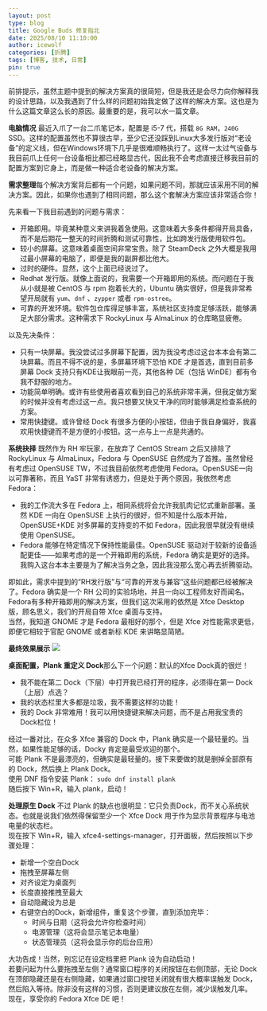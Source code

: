 ```yaml
---
layout: post
type: blog
title: Google Buds 修复指北
date: 2025/08/10 11:10:00
author: icewolf
categories: [折腾]
tags: [博客, 技术, 日常]
pin: true
---
```


前排提示，虽然主题中提到的解决方案真的很简短，但是我还是会尽力向你解释我的设计思路，以及我遇到了什么样的问题初始我定做了这样的解决方案。这也是为什么这篇文章这么长的原因。最重要的是，我可以水一篇文章。

**电脑情况​**
最近入爪了一台二爪笔记本，配置是 i5-7 代，搭载 `8G RAM`，`240G` SSD。这样的配置虽然也不算很古早，至少它还没踩到Linux大多发行版对“老设备”的定义线，但在Windows环境下几乎是很难顺畅执行了。这样一太过气设备与我目前爪上任何一台设备相比都已经略显古代，因此我不会考虑直接迁移我目前的配置方案到它身上，而是做一种适合老设备的解决方案。

**需求整理​**
每个解决方案背后都有一个问题，如果问题不同，那就应该采用不同的解决方案。因此，如果你也遇到了相同问题，那么这个套解决方案应该非常适合你！

先来看一下我目前遇到的问题与需求：

- 开箱即用。毕竟某种意义来讲我着急使用。这意味着大多条件都得开局具备，而不是后期花一整天的时间折腾和测试可靠性，比如跨发行版使用软件包。
- 较小的屏幕。这意味着桌面空间非常宝贵。除了 SteamDeck 之外大概是我用过最小屏幕的电脑了，即便是我的副屏都比他大。
- 过时的硬件。显然，这个上面已经说过了。
- Redhat 发行版。就像上面说的，我需要一个开箱即用的系统。而问题在于我从小就是被 CentOS 与 rpm 抱着长大的，Ubuntu 确实很好，但是我非常希望开局就有 `yum`、`dnf` 、`zypper` 或者 `rpm-ostree`。
- 可靠的开发环境。软件包仓库得足够丰富，系统社区支持度足够活跃，能够满足大部分需求。这种需求下 RockyLinux 与 AlmaLinux 的仓库略显疲倦。

以及先决条件：

- 只有一块屏幕。我没尝试过多屏幕下配置，因为我没考虑过这台本本会有第二块屏幕。而且不得不说的是，多屏幕环境下恐怕 KDE 才是首选，直到目前多屏幕 Dock 支持只有KDE让我眼前一亮，其他各种 DE（包括 WinDE）都有令我不舒服的地方。
- 功能简单明确。或许有些使用者喜欢看到自己的系统非常丰满，但我定做方案的时候并没有考虑过这一点。我只想要又快又干净的同时能够满足检查系统的方案。
- 常用快捷键。或许曾经 Dock 有很多方便的小按钮，但由于我自身偏好，我喜欢用快捷键而不是方便的小按钮。这一点与上一点是共通的。


**系统抉择​**
既然作为 RH 牢玩家，在放弃了 CentOS Stream 之后又排除了 RockyLinux 与 AlmaLinux，Fedora 与 OpenSUSE 自然成为了首推。虽然曾经有考虑过 OpenSUSE TW，不过我目前依然考虑使用 Fedora。OpenSUSE一向以可靠著称，而且 YaST 非常有诱惑力，但是处于两个原因，我依然考虑Fedora：

- 我的工作流大多在 Fedora 上，相同系统将会允许我肌肉记忆式重新部署。虽然 KDE 一向在 OpenSUSE 上执行的很好，但不知是什么版本开始，OpenSUSE+KDE 对多屏幕的支持变的不如 Fedora，因此我很早就没有继续使用 OpenSUSE。
- Fedora 能够在特定情况下保持性能最佳。OpenSUSE 驱动对于较新的设备适配更佳——如果考虑的是一个开箱即用的系统，Fedora 确实是更好的选择。我购入这台本本主要是为了解决当务之急，因此我没那么宽心再去折腾驱动。

即如此，需求中提到的“RH发行版”与“可靠的开发与兼容”这些问题都已经被解决了。Fedora 确实是一个 RH 公司的实验场地，并且一向以工程师友好而闻名。Fedora有多种开箱即用的解决方案，但我们这次采用的依然是 Xfce Desktop 版，顾名思义，我们的开局自带 Xfce 桌面与支持。  
当然，我知道 GNOME 才是 Fedora 最相好的那个，但是 Xfce 对性能需求更低，即便它相较于官配 GNOME 或者新标 KDE 来讲略显简陋。

**最终效果展示​**
![](https://www.minebbs.com/attachments/webp.110180/)

**桌面配置，Plank 重定义 Dock​**
那么下一个问题：默认的Xfce Dock真的很烂！

- 我不能在第二 Dock（下层）中打开我已经打开的程序，必须得在第一 Dock（上层）点选？
- 我的状态栏里大多都是垃圾，我不需要这样的功能！
- 我的 Dock 非常难用！我可以用快捷键来解决问题，而不是占用我宝贵的Dock栏位！

经过一番对比，在众多 Xfce 兼容的 Dock 中，Plank 确实是一个最轻量的。当然，如果性能足够的话，Docky 肯定是最受欢迎的那个。  
可能 Plank 不是最漂亮的，但确实是最轻量的。接下来要做的就是删掉全部原有的 Dock，然后换上 Plank Dock。  
使用 DNF 指令安装 Plank： `sudo dnf install plank`  
随后按下 Win+R，输入 plank，启动！

**处理原生 Dock​**
不过 Plank 的缺点也很明显：它只负责Dock，而不关心系统状态。也就是说我们依然得保留至少一个 Xfce Dock 用于作为显示背景程序与电池电量的状态栏。  
现在按下 Win+R，输入 xfce4-settings-manager，打开面板，然后按照以下步骤处理：


 - 新增一个空白Dock
- 拖拽至屏幕左侧
- 对齐设定为桌面列
- 长度直接推拽至最大
- 自动隐藏设为总是
- 右键空白的Dock，新增组件，重复这个步骤，直到添加完毕：
  - 时间与日期（这将会允许你检查时间）
  - 电源管理（这将会显示笔记本电量）
  - 状态管理员（这将会显示你的后台应用）

大功告成！当然，别忘记在设定档里把 Plank 设为自动启动！  
若要问起为什么要拖拽至左侧？通常窗口程序的关闭按钮在右侧顶部，无论 Dock 在顶部隐藏还是在右侧隐藏，如果通过窗口按钮关闭就有很大概率误触发 Dock，然后陷入等待。除非没有这样的习惯，否则更建议放在左侧，减少误触发几率。  
现在，享受你的 Fedora Xfce DE 吧！
